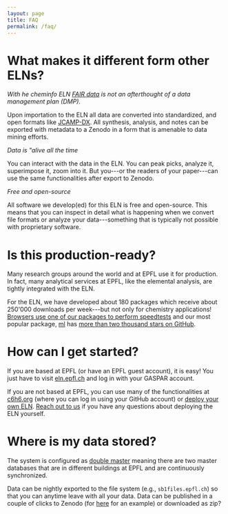 ```yaml
---
layout: page
title: FAQ
permalink: /faq/
---
```



# What makes it different form other ELNs?

_With he cheminfo ELN [FAIR data](https://www.go-fair.org/fair-principles/) is not an afterthought of a data management plan (DMP)._

Upon importation to the ELN all data are converted into standardized, and open formats like [JCAMP-DX](http://jcamp-dx.org/). All synthesis, analysis, and notes can be exported with metadata to a Zenodo in a form that is amenable to data mining efforts.

_Data is "alive all the time_

You can interact with the data in the ELN. You can peak picks, analyze it, superimpose it, zoom into it. But you---or the readers of your paper---can use the same functionalities after export to Zenodo.

_Free and open-source_

All software we develop(ed) for this ELN is free and open-source. This means that you can inspect in detail what is happening when we convert file formats or analyze your data---something that is typically not possible with proprietary software.

# Is this production-ready?

Many research groups around the world and at EPFL use it for production. In fact, many analytical services at EPFL, like the elemental analysis, are tightly integrated with the ELN.

For the ELN, we have developed about 180 packages which receive about 250'000 downloads per week---but not only for chemistry applications! [Browsers use one of our packages to perform speedtests](https://webkit.org/blog/7536/jsc-loves-es6/) and our most popular package, [ml](https://github.com/mljs/ml) has [more than two thousand stars on GitHub](https://github.com/mljs/ml/stargazers).

# How can I get started?

If you are based at EPFL (or have an EPFL guest account), it is easy! You just have to visit [eln.epfl.ch](eln.epfl.ch) and log in with your GASPAR account.

If you are not based at EPFL, you can use many of the functionalities at [c6h6.org](c6h6.org) (where you can log in using your GitHub account) or [deploy your own ELN](https://github.com/cheminfo/roc-eln-docker). [Reach out to us](contact) if you have any questions about deploying the ELN yourself.

# Where is my data stored?

The system is configured as [double master](https://en.wikipedia.org/wiki/Multi-master_replication) meaning there are two master databases that are in different buildings at EPFL and are continuously synchronized.

Data can be nightly exported to the file system (e.g., `sb1files.epfl.ch`) so that you can anytime leave with all your data. Data can be published in a couple of clicks to Zenodo (for [here](https://zenodo.org/record/4044212) for an example) or downloaded as zip?
